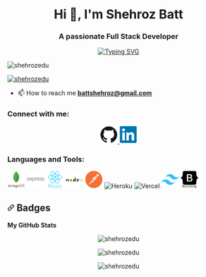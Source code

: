 <h1 align="center">Hi 👋, I'm Shehroz Batt</h1>
<h3 align="center" " >A passionate Full Stack Developer</h3>
<p align="center" margin-left="20"><a href="https://git.io/typing-svg"><img src="https://readme-typing-svg.herokuapp.com?font=Fira+Code&pause=1000&center=true&vCenter=true&width=435&lines=+++++++++++++++++++MERN+Stack+Developer%2C;++++++++++++++++++Hungry+to+level+up+each+day!" alt="Typing SVG" /></a></p>

<p align="left"> <img src="https://komarev.com/ghpvc/?username=shehrozedu&label=Profile%20views&color=0e75b6&style=flat" alt="shehrozedu" /> </p>

<p align="left"> <a href="https://github.com/ryo-ma/github-profile-trophy"><img src="https://github-profile-trophy.vercel.app/?username=shehrozedu" alt="shehrozedu" /></a> </p>

- 📫 How to reach me **battshehroz@gmail.com**

<h3 align="left">Connect with me:</h3>
<p align="center" dir="auto"> <a href="https://www.github.com/ShehrozEdu">
<a href="https://github.com/ShehrozEdu" target="_blank">
    <img src="https://raw.githubusercontent.com/devicons/devicon/master/icons/github/github-original.svg" alt="GitHub" width="40" height="40">
  </a>
 <a href="https://www.linkedin.com/in/shehrozbatt/" target="_blank">
    <img src="https://raw.githubusercontent.com/devicons/devicon/master/icons/linkedin/linkedin-original.svg" alt="LinkedIn" width="40" height="40">
  </a>
</p>

<h3 align="left">Languages and Tools:</h3>
 <img src="https://raw.githubusercontent.com/devicons/devicon/master/icons/mongodb/mongodb-original-wordmark.svg" alt="MongoDB" width="40" height="40">
  <img src="https://raw.githubusercontent.com/devicons/devicon/master/icons/express/express-original-wordmark.svg" alt="Express.js" width="40" height="40">
  <img src="https://raw.githubusercontent.com/devicons/devicon/master/icons/react/react-original-wordmark.svg" alt="React" width="40" height="40">
  <img src="https://raw.githubusercontent.com/devicons/devicon/master/icons/nodejs/nodejs-original-wordmark.svg" alt="Node.js" width="40" height="40">
  <img src="https://raw.githubusercontent.com/devicons/devicon/master/icons/postman/postman-original.svg" alt="Postman" width="40" height="40">
  <img src="https://www.vectorlogo.zone/logos/heroku/heroku-icon.svg" alt="Heroku" width="40" height="40">
  <img src="https://www.vectorlogo.zone/logos/vercel/vercel-icon.svg" alt="Vercel" width="40" height="40">
  <img src="https://raw.githubusercontent.com/devicons/devicon/master/icons/tailwindcss/tailwindcss-plain.svg" alt="Tailwind CSS" width="40" height="40">
  <img src="https://raw.githubusercontent.com/devicons/devicon/master/icons/bootstrap/bootstrap-plain-wordmark.svg" alt="Bootstrap" width="40" height="40">
<h2 dir="auto"><a id="user-content--badges" class="anchor" aria-hidden="true" href="#-badges"><svg class="octicon octicon-link" viewBox="0 0 16 16" version="1.1" width="16" height="16" aria-hidden="true"><path fill-rule="evenodd" d="M7.775 3.275a.75.75 0 001.06 1.06l1.25-1.25a2 2 0 112.83 2.83l-2.5 2.5a2 2 0 01-2.83 0 .75.75 0 00-1.06 1.06 3.5 3.5 0 004.95 0l2.5-2.5a3.5 3.5 0 00-4.95-4.95l-1.25 1.25zm-4.69 9.64a2 2 0 010-2.83l2.5-2.5a2 2 0 012.83 0 .75.75 0 001.06-1.06 3.5 3.5 0 00-4.95 0l-2.5 2.5a3.5 3.5 0 004.95 4.95l1.25-1.25a.75.75 0 00-1.06-1.06l-1.25 1.25a2 2 0 01-2.83 0z"></path></svg></a> Badges</h2>
<p dir="auto"><b>My GitHub Stats</b></p>
<p align= "center"><img src="https://github-readme-stats.vercel.app/api/top-langs?username=shehrozedu&show_icons=true&locale=en&layout=compact" alt="shehrozedu" /></p>

<p align= "center"> <img src="https://github-readme-stats.vercel.app/api?username=shehrozedu&show_icons=true&locale=en" alt="shehrozedu" /></p>

<p align= "center"><img  src="https://github-readme-streak-stats.herokuapp.com/?user=shehrozedu&" alt="shehrozedu" /></p>
